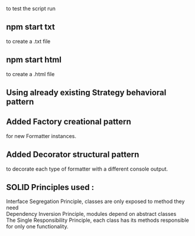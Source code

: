 to test the script run<br>
## npm start txt
to create a .txt file<br>
## npm start html
to create a .html file<br>

## Using already existing Strategy behavioral pattern
## Added Factory creational pattern
  for new Formatter instances.
## Added Decorator structural pattern
  to decorate each type of formatter with a different console output.

## SOLID Principles used :
Interface Segregation Principle, classes are only exposed to method they need<br>
Dependency Inversion Principle, modules depend on abstract classes <br>
The Single Responsibility Principle, each class has its methods responsible for only one functionality.
